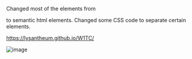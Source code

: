 Changed most of the elements from <div> to semantic html elements. Changed some CSS code to separate certain elements.

https://lysantheum.github.io/W1TC/

![image](https://github.com/Lysantheum/W1TC/assets/157674421/fc63efaa-dd32-4b4c-8416-89b4d9237a55)

